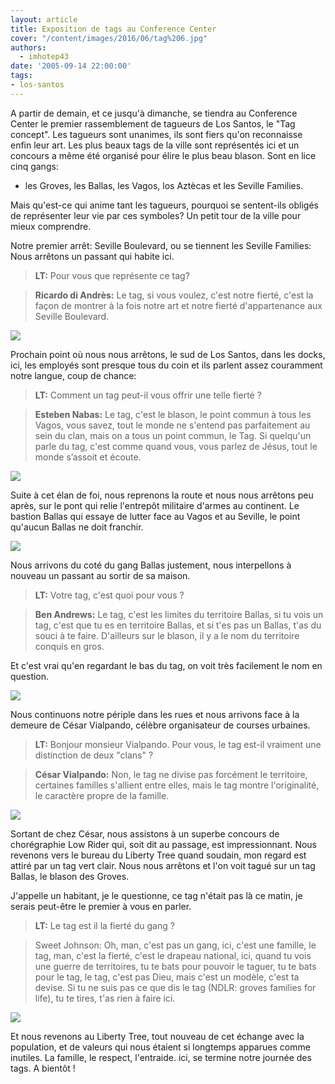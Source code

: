 ```yaml
---
layout: article
title: Exposition de tags au Conference Center
cover: "/content/images/2016/06/tag%206.jpg"
authors:
  - imhotep43
date: '2005-09-14 22:00:00'
tags:
- los-santos
---
```


A partir de demain, et ce jusqu'à dimanche, se tiendra au Conference Center le premier rassemblement de tagueurs de Los Santos, le "Tag concept". Les tagueurs sont unanimes, ils sont fiers qu'on reconnaisse enfin leur art. Les plus beaux tags de la ville sont représentés ici et un concours a même été organisé pour élire le plus beau blason. Sont en lice cinq gangs:

- les Groves, les Ballas, les Vagos, los Aztècas et les Seville Families.

Mais qu'est-ce qui anime tant les tagueurs, pourquoi se sentent-ils obligés de représenter leur vie par ces symboles? Un petit tour de la ville pour mieux comprendre.

Notre premier arrêt: Seville Boulevard, ou se tiennent les Seville Families: Nous arrêtons un passant qui habite ici.

> **LT:** Pour vous que représente ce tag?

> **Ricardo di Andrès:** Le tag, si vous voulez, c'est notre fierté, c'est la façon de montrer à la fois notre art et notre fierté d'appartenance aux Seville Boulevard.

![](/content/images/2005/01/tag%201.jpg)

Prochain point où nous nous arrêtons, le sud de Los Santos, dans les docks, ici, les employés sont presque tous du coin et ils parlent assez couramment notre langue, coup de chance:

> **LT:** Comment un tag peut-il vous offrir une telle fierté ?

> **Esteben Nabas:** Le tag, c'est le blason, le point commun à tous les Vagos, vous savez, tout le monde ne s'entend pas parfaitement au sein du clan, mais on a tous un point commun, le Tag. Si quelqu'un parle du tag, c'est comme quand vous, vous parlez de Jésus, tout le monde s’assoit et écoute.

![](/content/images/2005/01/tag%202.jpg)

Suite à cet élan de foi, nous reprenons la route et nous nous arrêtons peu après, sur le pont qui relie l'entrepôt militaire d'armes au continent. Le bastion Ballas qui essaye de lutter face au Vagos et au Seville, le point qu'aucun Ballas ne doit franchir.

![](/content/images/2005/01/tag%203.jpg)

Nous arrivons du coté du gang Ballas justement, nous interpellons à nouveau un passant au sortir de sa maison.

> **LT:** Votre tag, c'est quoi pour vous ?

> **Ben Andrews:** Le tag, c'est les limites du territoire Ballas, si tu vois un tag, c'est que tu es en territoire Ballas, et si t'es pas un Ballas, t'as du souci à te faire. D'ailleurs sur le blason, il y a le nom du territoire conquis en gros.

Et c'est vrai qu'en regardant le bas du tag, on voit très facilement le nom en question.

![](/content/images/2005/01/tag%205.jpg)

Nous continuons notre périple dans les rues et nous arrivons face à la demeure de César Vialpando, célèbre organisateur de courses urbaines.

> **LT:** Bonjour monsieur Vialpando. Pour vous, le tag est-il vraiment une distinction de deux "clans" ?

> **César Vialpando:** Non, le tag ne divise pas forcément le territoire, certaines familles s'allient entre elles, mais le tag montre l'originalité, le caractère propre de la famille.

![](/content/images/2005/01/tag%204.jpg)

Sortant de chez César, nous assistons à un superbe concours de chorégraphie Low Rider qui, soit dit au passage, est impressionnant. Nous revenons vers le bureau du Liberty Tree quand soudain, mon regard est attiré par un tag vert clair. Nous nous arrêtons et l'on voit tagué sur un tag Ballas, le blason des Groves.

J'appelle un habitant, je le questionne, ce tag n'était pas là ce matin, je serais peut-être le premier à vous en parler.

> **LT:** Le tag est il la fierté du gang ?

> Sweet Johnson: Oh, man, c'est pas un gang, ici, c'est une famille, le tag, man, c'est la fierté, c'est le drapeau national, ici, quand tu vois une guerre de territoires, tu te bats pour pouvoir le taguer, tu te bats pour le tag, le tag, c'est pas Dieu, mais c'est un modèle, c'est ta devise. Si tu ne suis pas ce que dis le tag (NDLR: groves families for life), tu te tires, t'as rien à faire ici.

![](/content/images/2005/01/tag%206.jpg)

Et nous revenons au Liberty Tree, tout nouveau de cet échange avec la population, et de valeurs qui nous étaient si longtemps apparues comme inutiles. La famille, le respect, l'entraide. ici, se termine notre journée des tags. A bientôt !